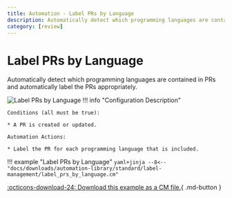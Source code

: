 ```yaml
---
title: Automation - Label PRs by Language
description: Automatically detect which programming languages are contained in PRs and automatically label the PRs appropriately.
category: [review]
---
```

# Label PRs by Language

<!-- --8<-- [start:example]-->
Automatically detect which programming languages are contained in PRs and automatically label the PRs appropriately.

![Label PRs by Language](/automations/standard/label-management/label-prs-by-language/label-prs-by-language.png)
!!! info "Configuration Description"

    Conditions (all must be true):

    * A PR is created or updated.

    Automation Actions:

    * Label the PR for each programming language that is included.

!!! example "Label PRs by Language"
    ```yaml+jinja
    --8<-- "docs/downloads/automation-library/standard/label-management/label_prs_by_language.cm"
    ```
    <div class="result" markdown>
      <span>
      [:octicons-download-24: Download this example as a CM file.](/downloads/automation-library/standard/label-management/label_prs_by_language.cm){ .md-button }
      </span>
    </div>

<!-- --8<-- [end:example]-->
